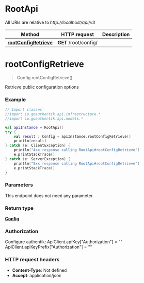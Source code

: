 # RootApi

All URIs are relative to *http://localhost/api/v3*

Method | HTTP request | Description
------------- | ------------- | -------------
[**rootConfigRetrieve**](RootApi.md#rootConfigRetrieve) | **GET** /root/config/ | 


<a name="rootConfigRetrieve"></a>
# **rootConfigRetrieve**
> Config rootConfigRetrieve()



Retrieve public configuration options

### Example
```kotlin
// Import classes:
//import io.goauthentik.api.infrastructure.*
//import io.goauthentik.api.models.*

val apiInstance = RootApi()
try {
    val result : Config = apiInstance.rootConfigRetrieve()
    println(result)
} catch (e: ClientException) {
    println("4xx response calling RootApi#rootConfigRetrieve")
    e.printStackTrace()
} catch (e: ServerException) {
    println("5xx response calling RootApi#rootConfigRetrieve")
    e.printStackTrace()
}
```

### Parameters
This endpoint does not need any parameter.

### Return type

[**Config**](Config.md)

### Authorization


Configure authentik:
    ApiClient.apiKey["Authorization"] = ""
    ApiClient.apiKeyPrefix["Authorization"] = ""

### HTTP request headers

 - **Content-Type**: Not defined
 - **Accept**: application/json

